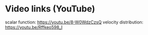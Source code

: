 # Video links (YouTube)
scalar function: https://youtu.be/8-W0WdzCzsQ
velocity distribution: https://youtu.be/Rffkeo598_I
